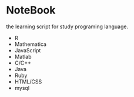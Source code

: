 # NoteBook
the learning script for study programing language. 

* R
* Mathematica
* JavaScript
* Matlab
* C/C++
* Java
* Ruby
* HTML/CSS
* mysql

